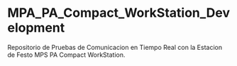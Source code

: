 # MPA_PA_Compact_WorkStation_Development
Repositorio de Pruebas de Comunicacion en Tiempo Real con la Estacion de Festo MPS PA Compact WorkStation.
